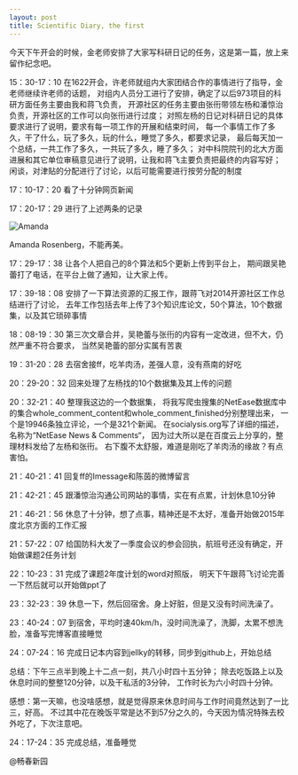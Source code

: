 ```yaml
---
layout: post
title: Scientific Diary, the first
---
```

  今天下午开会的时候，金老师安排了大家写科研日记的任务，这是第一篇，放上来留作纪念吧。

  15：30-17：10 在1622开会，许老师就组内大家团结合作的事情进行了指导，金老师继续许老师的话题，
  对组内人员分工进行了安排，确定了以后973项目的科研方面任务主要由我和蒋飞负责，
  开源社区的任务主要由张衎带领左杨和潘惊治负责，开源社区的工作可以向张衎进行过度；
  对照左杨的日记对科研日记的具体要求进行了说明，要求有每一项工作的开展和结束时间，
  每一个事情工作了多久，干了什么，玩了多久，玩的什么，睡觉了多久，都要求记录，
  最后每天加一个总结，一共工作了多久，一共玩了多久，睡了多久；
  对中科院院刊的北大方面进展和其它单位审稿意见进行了说明，让我和蒋飞主要负责把最终的内容写好；
  闲谈，对津贴的分配进行了讨论，以后可能需要进行按劳分配的制度

  17：10-17：20 看了十分钟网页新闻

  17：20-17：29 进行了上述两条的记录

  ![Amanda](images/figure/amanda2.jpg)

  Amanda Rosenberg，不能再美。

  17：29-17：38 让各个人把自己的8个算法和5个更新上传到平台上，
  期间跟吴艳蕾打了电话，在平台上做了通知，让大家上传。

  17：39-18：08 安排了一下算法资源的汇报工作，跟蒋飞对2014开源社区工作总结进行了讨论，
  去年工作包括去年上传了3个知识库论文，50个算法，10个数据集，以及其它琐碎事情

  18：08-19：30 第三次文章合并，吴艳蕾与张衎的内容有一定改进，但不大，仍然严重不符合要求，
  当然吴艳蕾的部分实属有苦衷

  19：31-20：28 去宿舍接ff，吃羊肉汤，差强人意，没有燕南的好吃

  20：29-20：32 回来处理了左杨找的10个数据集及其上传的问题

  20：32-21：40 整理我这边的一个数据集，
  将我写爬虫搜集的NetEase数据库中的集合whole_comment_content和whole_comment_finished分别整理出来，
  一个是19946条独立评论，一个是321个新闻。
  在socialysis.org写了详细的描述，名称为“NetEase News & Comments“，
  因为过大所以是在百度云上分享的，整理材料发给了左杨和张衎。
  右下腹不太舒服，难道是刚吃了羊肉汤的缘故？有点害怕。

  21：40-21：41 回复ff的Imessage和陈茵的微博留言

  21：42-21：45 跟潘惊治沟通公司网站的事情，实在有点累，计划休息10分钟

  21：46-21：56 休息了十分钟，想了点事，精神还是不太好，准备开始做2015年度北京方面的工作汇报

  21：57-22：07 给国防科大发了一季度会议的参会回执，航班号还没有确定，开始做课题2任务计划

  22：10-23：31 完成了课题2年度计划的word对照版，
  明天下午跟蒋飞讨论完善一下然后就可以开始做ppt了

  23：32-23：39 休息一下，然后回宿舍。身上好脏，但是又没有时间洗澡了。

  23：40-24：07 到宿舍，平均时速40km/h，没时间洗澡了，洗脚，太累不想洗脸，准备写完博客直接睡觉

  24：07-24：16 完成日记本内容到jellky的转移，同步到github上，开始总结

  总结：下午三点半到晚上十二点一刻，共八小时四十五分钟；
  除去吃饭路上以及休息时间的整整120分钟，以及干私活的3分钟，
  工作时长为六小时四十分钟。

  感想：第一天嘛，也没啥感想，就是觉得原来休息时间与工作时间竟然达到了一比三，好高。
  不过其中花在晚饭平常是达不到57分之久的，今天因为情况特殊去校外吃了，下次注意吧。

  24：17-24：35 完成总结，准备睡觉

  @畅春新园
